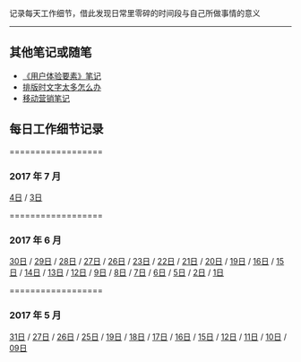 记录每天工作细节，借此发现日常里零碎的时间段与自己所做事情的意义

---

## 其他笔记或随笔
* [《用户体验要素》笔记](https://github.com/foreverZ133/diary-of-work/blob/master/note/%E3%80%8A%E7%94%A8%E6%88%B7%E4%BD%93%E9%AA%8C%E8%A6%81%E7%B4%A0%E3%80%8B.md)
* [排版时文字太多怎么办](https://github.com/foreverZ133/diary-of-work/blob/master/note/文字太多怎么办.md)
* [移动营销笔记](https://github.com/foreverZ133/diary-of-work/blob/master/note/移动营销.md)


## 每日工作细节记录
==================
### 2017 年 7 月
[4日](https://github.com/foreverZ133/diary-of-work/blob/master/2017/07/20170704.md) /
[3日](https://github.com/foreverZ133/diary-of-work/blob/master/2017/07/20170703.md)

==================
### 2017 年 6 月
[30日](https://github.com/foreverZ133/diary-of-work/blob/master/2017/06/20170630.md) /
[29日](https://github.com/foreverZ133/diary-of-work/blob/master/2017/06/20170629.md) /
[28日](https://github.com/foreverZ133/diary-of-work/blob/master/2017/06/20170628.md) /
[27日](https://github.com/foreverZ133/diary-of-work/blob/master/2017/06/20170627.md) /
[26日](https://github.com/foreverZ133/diary-of-work/blob/master/2017/06/20170626.md) /
[23日](https://github.com/foreverZ133/diary-of-work/blob/master/2017/06/20170623.md) /
[22日](https://github.com/foreverZ133/diary-of-work/blob/master/2017/06/20170622.md) /
[21日](https://github.com/foreverZ133/diary-of-work/blob/master/2017/06/20170621.md) /
[20日](https://github.com/foreverZ133/diary-of-work/blob/master/2017/06/20170620.md) /
[19日](https://github.com/foreverZ133/diary-of-work/blob/master/2017/06/20170619.md) /
[16日](https://github.com/foreverZ133/diary-of-work/blob/master/2017/06/20170616.md) /
[15日](https://github.com/foreverZ133/diary-of-work/blob/master/2017/06/20170615.md) /
[14日](https://github.com/foreverZ133/diary-of-work/blob/master/2017/06/20170614.md) /
[13日](https://github.com/foreverZ133/diary-of-work/blob/master/2017/06/20170613.md) /
[12日](https://github.com/foreverZ133/diary-of-work/blob/master/2017/06/20170612.md) /
[9日](https://github.com/foreverZ133/diary-of-work/blob/master/2017/06/20170609.md) /
[8日](https://github.com/foreverZ133/diary-of-work/blob/master/2017/06/20170608.md) / 
[7日](https://github.com/foreverZ133/diary-of-work/blob/master/2017/06/20170607.md) / 
[6日](https://github.com/foreverZ133/diary-of-work/blob/master/2017/06/20170606.md) / 
[5日](https://github.com/foreverZ133/diary-of-work/blob/master/2017/06/20170605.md) / 
[2日](https://github.com/foreverZ133/diary-of-work/blob/master/2017/06/20170602.md) / 
[1日](https://github.com/foreverZ133/diary-of-work/blob/master/2017/06/20170601.md)

==================
### 2017 年 5 月
[31日](https://github.com/foreverZ133/diary-of-work/blob/master/2017/05/20170531.md) / 
[27日](https://github.com/foreverZ133/diary-of-work/blob/master/2017/05/20170527.md) / 
[26日](https://github.com/foreverZ133/diary-of-work/blob/master/2017/05/20170526.md) / 
[25日](https://github.com/foreverZ133/diary-of-work/blob/master/2017/05/20170525.md) / 
[19日](https://github.com/foreverZ133/diary-of-work/blob/master/2017/05/20170519.md) / 
[18日](https://github.com/foreverZ133/diary-of-work/blob/master/2017/05/20170518.md) / 
[17日](https://github.com/foreverZ133/diary-of-work/blob/master/2017/05/20170517.md) / 
[16日](https://github.com/foreverZ133/diary-of-work/blob/master/2017/05/20170516.md) / 
[15日](https://github.com/foreverZ133/diary-of-work/blob/master/2017/05/20170515.md) / 
[12日](https://github.com/foreverZ133/diary-of-work/blob/master/2017/05/20170512.md) / 
[11日](https://github.com/foreverZ133/diary-of-work/blob/master/2017/05/20170511.md) / 
[10日](https://github.com/foreverZ133/diary-of-work/blob/master/2017/05/20170510.md) / 
[09日](https://github.com/foreverZ133/diary-of-work/blob/master/2017/05/20170509.md)